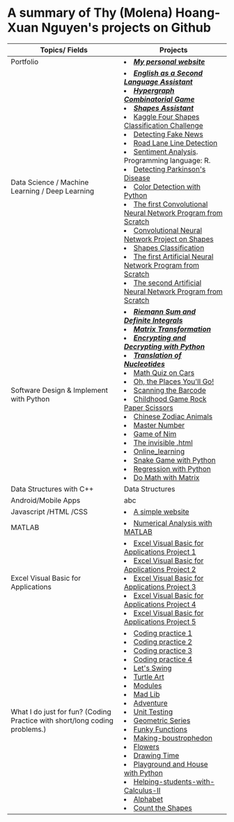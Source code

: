 # A summary of Thy (Molena) Hoang-Xuan Nguyen's projects on Github

Topics/ Fields | Projects
---------- | --------
Portfolio |<li/>[***My personal website***](https://molenathyhoangxuannguyen.github.io/molenathyhoangxuannguyen/)
Data Science / Machine Learning / Deep Learning | <li/> [***English as a Second Language Assistant***](https://molenathyhoangxuannguyen.github.io/English_as_a_Second_Language_Assistant/) <li/> [***Hypergraph Combinatorial Game***](https://github.com/molenathyhoangxuannguyen/Hypergraph_Combinatorial_Game) <li/> [***Shapes Assistant***](https://github.com/molenathyhoangxuannguyen/Shapes_Assistant) <li/>[Kaggle Four Shapes Classification Challenge](https://github.com/molenathyhoangxuannguyen/Kaggle-Four-Shapes-Classification-Challenge) <li/> [Detecting Fake News](https://github.com/molenathyhoangxuannguyen/Detecting-Fake-News)<li/>[Road Lane Line Detection](https://github.com/molenathyhoangxuannguyen/Road-Lane-Line-Detection)<li/>[Sentiment Analysis](https://github.com/molenathyhoangxuannguyen/Sentiment-Analysis). Programming language: R. <li/>[Detecting Parkinson's Disease](https://github.com/molenathyhoangxuannguyen/Detecting-Parkinsons-Disease)<li/> [Color Detection with Python](https://github.com/molenathyhoangxuannguyen/Color-Detection-with-Python) <li/>[The first Convolutional Neural Network Program from Scratch](https://github.com/molenathyhoangxuannguyen/The-first-Convolutional-Neural-Network-Program-From-Scratch) <li/>[Convolutional Neural Network Project on Shapes](https://github.com/molenathyhoangxuannguyen/Convolutional-Neural-Network-Project-on-Shapes) <li/> [Shapes Classification](https://github.com/molenathyhoangxuannguyen/Shapes-Classification) <li/>[The first Artificial Neural Network Program from Scratch](https://github.com/molenathyhoangxuannguyen/The-first-Artificial-Neural-Network-Program-From-Scratch) <li/>[The second Artificial Neural Network Program from Scratch](https://github.com/molenathyhoangxuannguyen/The-second-Artificial-Neural-Network-Program-From-Scratch)
Software Design & Implement with Python |<li/>[***Riemann Sum and Definite Integrals***](https://github.com/molenathyhoangxuannguyen/Riemann-Sum-and-Definite-Integrals)<li/>[***Matrix Transformation***](https://github.com/molenathyhoangxuannguyen/Matrix-Transformation) <li/>[***Encrypting and Decrypting with Python***](https://github.com/molenathyhoangxuannguyen/Encrypting-And-Decrypting-with-Python) <li/>[***Translation of Nucleotides***](https://github.com/molenathyhoangxuannguyen/Translation-of-nucleotides) <li/>[Math Quiz on Cars](https://github.com/molenathyhoangxuannguyen/Math-Quiz-on-Cars) <li/>[Oh, the Places You'll Go!](https://github.com/molenathyhoangxuannguyen/Oh-the-Places-You-will-Go) <li/>[Scanning the Barcode](https://github.com/molenathyhoangxuannguyen/Scanning_The_Barcode) <li/>[Childhood Game Rock Paper Scissors](https://github.com/molenathyhoangxuannguyen/Childhood-Game-Rock-Paper-Scissors) <li/>[Chinese Zodiac Animals](https://github.com/molenathyhoangxuannguyen/Chinese-Zodiac-Animals)<li/> [Master Number](https://github.com/molenathyhoangxuannguyen/Check_Master_Number) <li/>[Game of Nim](https://github.com/molenathyhoangxuannguyen/Game_Of_Nim) <li/>[The invisible .html](https://molenathyhoangxuannguyen.github.io/The-invisible-html/) <li/>[Online_learning](https://github.com/molenathyhoangxuannguyen/Online_learning) <li/>[Snake Game with Python](https://github.com/molenathyhoangxuannguyen/Snake-Game-with-Python) <li/>[Regression with Python](https://github.com/molenathyhoangxuannguyen/Regression-with-Python) <li/>[Do Math with Matrix](https://github.com/molenathyhoangxuannguyen/Do_Math_With_Matrix)
Data Structures with C++ | Data Structures
Android/Mobile Apps | abc
Javascript /HTML /CSS | <li>[A simple website](https://github.com/molenathyhoangxuannguyen/A-simple-website)  
MATLAB | <li/> [Numerical Analysis with MATLAB](https://github.com/molenathyhoangxuannguyen/Numerical-Analysis-with-MATLAB)
Excel Visual Basic for Applications | <li/> [Excel Visual Basic for Applications Project 1](https://github.com/molenathyhoangxuannguyen/Excel-Visual-Basic-for-Applications-Project-1)<li/> [Excel Visual Basic for Applications Project 2](https://github.com/molenathyhoangxuannguyen/Excel-Visual-Basic-for-Applications-Project-2)<li/> [Excel Visual Basic for Applications Project 3](https://github.com/molenathyhoangxuannguyen/Excel-Visual-Basic-for-Applications-Project-3)<li/> [Excel Visual Basic for Applications Project 4](https://github.com/molenathyhoangxuannguyen/Excel-Visual-Basic-for-Applications-Project-4)<li/> [Excel Visual Basic for Applications Project 5](https://github.com/molenathyhoangxuannguyen/Excel-Visual-Basic-for-Applications-Project-5)
What I do just for fun? (Coding Practice with short/long coding problems.) | <li/>[Coding practice 1](https://github.com/molenathyhoangxuannguyen/Practice-with-List) <li/>[Coding practice 2](https://github.com/molenathyhoangxuannguyen/Practice-with-interview-problems-in-Python) <li/>[Coding practice 3](https://github.com/molenathyhoangxuannguyen/Solutions-for-codewars) <li/>[Coding practice 4](https://github.com/molenathyhoangxuannguyen/Python-Intro-to-Classes)<li/>[Let's Swing](https://github.com/molenathyhoangxuannguyen/Let-s-Swing) <li/>[Turtle Art](https://github.com/molenathyhoangxuannguyen/Turtle-Art) <li/>[Modules](https://github.com/molenathyhoangxuannguyen/Practice-with-Modules)<li/>[Mad Lib](https://github.com/molenathyhoangxuannguyen/Mad-Lib) <li/>[Adventure](https://github.com/molenathyhoangxuannguyen/Adventure) <li/>[Unit Testing](https://github.com/molenathyhoangxuannguyen/Practice-with-Unit-Testing) <li/>[Geometric Series](https://github.com/molenathyhoangxuannguyen/Geometric_Series) <li/>[Funky Functions](https://github.com/molenathyhoangxuannguyen/Practice-with-Funcky-Functions) <li/>[Making-boustrophedon](https://github.com/molenathyhoangxuannguyen/Making-boustrophedon) <li/>[Flowers](https://github.com/molenathyhoangxuannguyen/Flowers) <li/>[Drawing Time](https://github.com/molenathyhoangxuannguyen/Drawing-Time) <li/>[Playground and House with Python](https://github.com/molenathyhoangxuannguyen/Playground-and-House) <li/>[Helping-students-with-Calculus-II](https://github.com/molenathyhoangxuannguyen/Helping-students-with-Calculus-II) <li/>[Alphabet](https://github.com/molenathyhoangxuannguyen/Alphabet)<li/>[Count the Shapes](https://github.com/molenathyhoangxuannguyen/Count-the-shapes)

